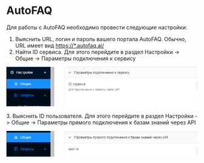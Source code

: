 # AutoFAQ

Для работы с AutoFAQ необходимо провести следующие настройки:

1. Выяснить URL, логин и пароль вашего портала AutoFAQ. Обычно, URL имеет вид [https://\*.autofaq.ai/](https://croc-chat.autofaq.ai/)
2. Найти ID сервиса. Для этого перейдите в раздел Настройки -> Общие -> Параметры подключения к сервису

![](<../../../../.gitbook/assets/image (4).png>)

3\. Выяснить ID пользователя. Для этого перейдите в раздел Настройки -> Общие -> Параметры прямого подключения к базам знаний через API

![](<../../../../.gitbook/assets/image (162).png>)
